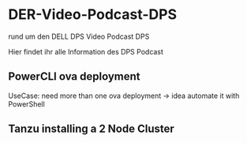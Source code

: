 # DER-Video-Podcast-DPS   
rund um den DELL DPS Video Podcast DPS

Hier findet ihr alle Information des DPS Podcast


## PowerCLI ova deployment
UseCase: need more than one ova deployment -> idea automate it with PowerShell


## Tanzu installing a 2 Node Cluster